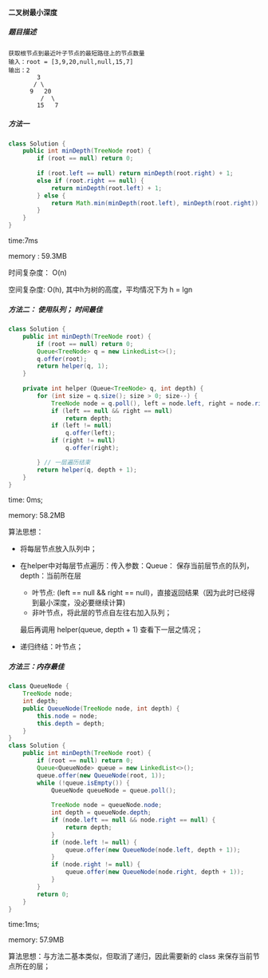 #### 二叉树最小深度

##### 题目描述

```
获取根节点到最近叶子节点的最短路径上的节点数量
输入：root = [3,9,20,null,null,15,7]
输出：2
		3
	   / \
 	  9   20
 	     /  \
 	    15   7

```

##### 方法一

```java
class Solution {
    public int minDepth(TreeNode root) {
        if (root == null) return 0;
        
        if (root.left == null) return minDepth(root.right) + 1;
        else if (root.right == null) {
            return minDepth(root.left) + 1;
        } else {
            return Math.min(minDepth(root.left), minDepth(root.right)) + 1;
        }
    }
}
```

time:7ms

memory : 59.3MB

时间复杂度： O(n)

空间复杂度:	O(h), 其中h为树的高度，平均情况下为 h = lgn



##### 方法二： 使用队列； 时间最佳

```java
class Solution {
    public int minDepth(TreeNode root) {
        if (root == null) return 0;
        Queue<TreeNode> q = new LinkedList<>();
        q.offer(root);
        return helper(q, 1);
    }
    
    private int helper（Queue<TreeNode> q, int depth) {
        for (int size = q.size(); size > 0; size--) { 
            TreeNode node = q.poll(), left = node.left, right = node.right;
            if (left == null && right == null)
                return depth;
            if (left != null) 
                q.offer(left);
            if (right != null) 
                q.offer(right);

        } // 一层遍历结束
        return helper(q, depth + 1);
    }
}
```

time: 0ms;

memory: 58.2MB

算法思想：

- 将每层节点放入队列中；

- 在helper中对每层节点遍历：传入参数：Queue： 保存当前层节点的队列，depth：当前所在层

    - 叶节点: (left == null && right == null)，直接返回结果（因为此时已经得到最小深度，没必要继续计算)
    - 非叶节点，将此层的节点自左往右加入队列；

    最后再调用 helper(queue, depth + 1) 查看下一层之情况；

- 递归终结：叶节点；



##### 方法三：内存最佳

```java
class QueueNode {
    TreeNode node;
    int depth;
    public QueueNode(TreeNode node, int depth) {
        this.node = node;
        this.depth = depth;
    }
}
class Solution {
    public int minDepth(TreeNode root) {
        if (root == null) return 0;
        Queue<QueueNode> queue = new LinkedList<>();
        queue.offer(new QueueNode(root, 1));
        while (!queue.isEmpty()) {
            QueueNode queueNode = queue.poll();
            
            TreeNode node = queueNode.node;
            int depth = queueNode.depth;
            if (node.left == null && node.right == null) {
                return depth;
            }
            if (node.left != null) {
                queue.offer(new QueueNode(node.left, depth + 1));
            } 
            if (node.right != null) {
                queue.offer(new QueueNode(node.right, depth + 1));
            }
        }
        return 0;
    }
}
```

time:1ms;

memory: 57.9MB

算法思想：与方法二基本类似，但取消了递归，因此需要新的 class 来保存当前节点所在的层；
